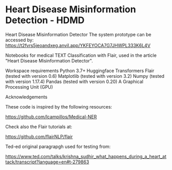 # Heart Disease Misinformation Detection - HDMD
Heart Disease Misinformation Detector
The system prototype can be accessed by:
https://t2fvrs5jeoandxeg.anvil.app/YKFEYOCA7G7JHWPL333K6L4V

Notebooks for medical TEXT Classification with Flair, used in the article "Heart Disease Misinformation Detector".

Workspace requirements
Python 3.7+
Huggingface Transformers 
Flair (tested with version 0.6)
Matplotlib (tested with version 3.2)
Numpy (tested with version 1.17.4)
Pandas (tested with version 0.20)
A Graphical Processing Unit (GPU)

Acknowledgements

These code is inspired by the following resources:

https://github.com/lcampillos/Medical-NER

Check also the Flair tutorials at:

https://github.com/flairNLP/flair

Ted-ed original paragrapgh used for testing from:

https://www.ted.com/talks/krishna_sudhir_what_happens_during_a_heart_attack/transcript?language=en#t-279863
